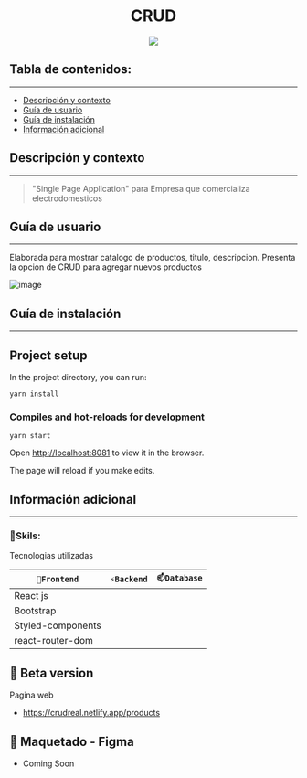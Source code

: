 
<h1 align="center">CRUD</h1>
<p align="center"><img src="https://user-images.githubusercontent.com/81504385/157373412-4540e121-6a09-4f33-b0ad-1471b1f28b2b.png"/></p> 

## Tabla de contenidos:
---

- [Descripción y contexto](#descripción-y-contexto)
- [Guía de usuario](#guía-de-usuario)
- [Guía de instalación](#guía-de-instalación)
- [Información adicional](#información-adicional)


## Descripción y contexto
---

> "Single Page Application" para Empresa que comercializa electrodomesticos

## Guía de usuario
---
Elaborada para mostrar catalogo de productos, titulo, descripcion. Presenta la opcion de CRUD para agregar nuevos productos

![image](https://user-images.githubusercontent.com/81504385/157373809-fb624a4a-b9f8-4464-a0c8-64b2a439945d.png)

 	
## Guía de instalación
---
## Project setup

In the project directory, you can run:

```
yarn install
```

### Compiles and hot-reloads for development

```
yarn start
```

Open [http://localhost:8081](http://localhost:8081) to view it in the browser.

The page will reload if you make edits.


## Información adicional
---
### 🔭Skils:
Tecnologias utilizadas

| `🔭Frontend` | `⚡Backend` | `📫Database` |
| ------ | ------ | ------ | 
| React js | |  |
| Bootstrap |  |  |
| Styled-components |  |  |
| react-router-dom |  |  |


## 🌱 Beta version
Pagina web
<ul>
<li> <a href="https://crudreal.netlify.app/products" target="_blank">https://crudreal.netlify.app/products</a> </li>
</ul>

## 🎨 Maquetado - Figma
<ul>
<li> Coming Soon </li>
</ul>



